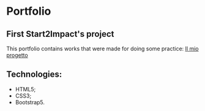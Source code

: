 # Portfolio
## First Start2Impact's project 
This portfolio contains works that were made for doing some practice: [Il mio progetto](https://giulianaderiu.github.io/GiulianaDeriu.Portfolio/GiulianaDeriu/index.html)

## Technologies:
* HTML5;
* CSS3;
* Bootstrap5.
